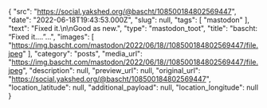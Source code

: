 {
  "src": "https://social.yakshed.org/@bascht/108500184802569447",
  "date": "2022-06-18T19:43:53.000Z",
  "slug": null,
  "tags": [
    "mastodon"
  ],
  "text": "Fixed it.\n\nGood as new.",
  "type": "mastodon_toot",
  "title": "bascht: “Fixed it.…”…",
  "images": [
    "https://img.bascht.com/mastodon/2022/06/18//108500184802569447/file.jpeg"
  ],
  "category": "posts",
  "media_url": "https://img.bascht.com/mastodon/2022/06/18//108500184802569447/file.jpeg",
  "description": null,
  "preview_url": null,
  "original_url": "https://social.yakshed.org/@bascht/108500184802569447",
  "location_latitude": null,
  "additional_payload": null,
  "location_longitude": null
}